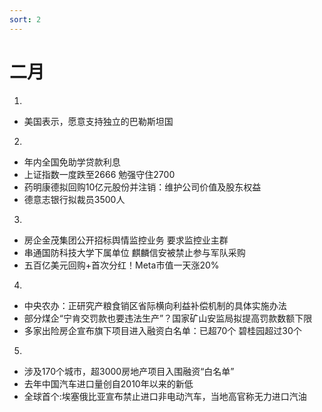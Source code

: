 ```yaml
---
sort: 2
---
```


# 二月

1.
- 美国表示，愿意支持独立的巴勒斯坦国

2.
- 年内全国免助学贷款利息
- 上证指数一度跌至2666  勉强守住2700
- 药明康德拟回购10亿元股份并注销：维护公司价值及股东权益
- 德意志银行拟裁员3500人

3.
- 房企金茂集团公开招标舆情监控业务 要求监控业主群
- 串通国防科技大学下属单位  麒麟信安被禁止参与军队采购
- 五百亿美元回购+首次分红！Meta市值一天涨20%

4.
- 中央农办：正研究产粮食销区省际横向利益补偿机制的具体实施办法
- 部分煤企“宁肯交罚款也要违法生产”？国家矿山安监局拟提高罚款数额下限
- 多家出险房企宣布旗下项目进入融资白名单：已超70个 碧桂园超过30个

5.
- 涉及170个城市，超3000房地产项目入围融资“白名单”
- 去年中国汽车进口量创自2010年以来的新低
- 全球首个:埃塞俄比亚宣布禁止进口非电动汽车，当地高官称无力进口汽油

